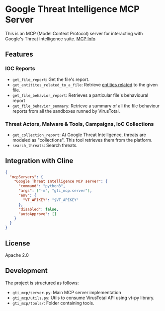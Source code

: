 # Google Threat Intelligence MCP Server

This is an MCP (Model Context Protocol) server for interacting with Google's
Threat Intelligence suite.
[MCP Info](https://modelcontextprotocol.io/introduction)

## Features

### IOC Reports

- `get_file_report`: Get the file's report.
- `get_entitites_related_to_a_file`: Retrieve [entities related](https://gtidocs.virustotal.com/reference/file-object) to the given file.
- `get_file_behavior_report`: Retrieves a particular file's behavioural report
- `get_file_behavior_summary`: Retrieve a summary of all the file behaviour reports from all the sandboxes runned by VirusTotal.

### Threat Actors, Malware & Tools, Campaigns, IoC Collections

- `get_collection_report`: At Google Threat Intelligence, threats are modeled as "collections". This tool retrieves them from the platform.
- `search_threats`: Search threats.

## Integration with Cline

```json
{
  "mcpServers": {
    "Google Threat Intelligence MCP server": {
      "command": "python3",
      "args": ["-m", "gti_mcp.server"],
      "env": {
        "VT_APIKEY": "$VT_APIKEY"
      },
      "disabled": false,
      "autoApprove": []
    }
  }
}
```

## License

Apache 2.0

## Development

The project is structured as follows:

- `gti_mcp/server.py`: Main MCP server implementation
- `gti_mcp/utils.py`: Utils to consume VirusTotal API using vt-py library.
- `gti_mcp/tools/`: Folder containing tools.
